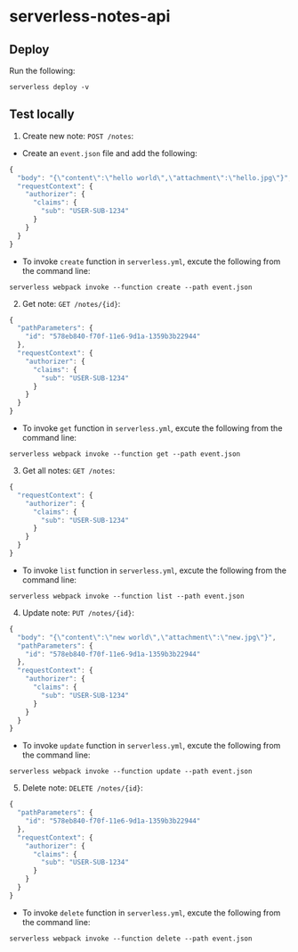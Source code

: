 # serverless-notes-api

## Deploy
Run the following:
```
serverless deploy -v
```
## Test locally
1) Create new note: `POST /notes`:
- Create an `event.json` file and add the following:
```javascript
{
  "body": "{\"content\":\"hello world\",\"attachment\":\"hello.jpg\"}",
  "requestContext": {
    "authorizer": {
      "claims": {
        "sub": "USER-SUB-1234"
      }
    }
  }
}
```
- To invoke `create` function in `serverless.yml`, excute the following from the command line:
```
serverless webpack invoke --function create --path event.json
```
2) Get note: `GET /notes/{id}`:
```javascript
{
  "pathParameters": {
    "id": "578eb840-f70f-11e6-9d1a-1359b3b22944"
  },
  "requestContext": {
    "authorizer": {
      "claims": {
        "sub": "USER-SUB-1234"
      }
    }
  }
}
```
- To invoke `get` function in `serverless.yml`, excute the following from the command line:
```
serverless webpack invoke --function get --path event.json
```
3) Get all notes: `GET /notes`:
```javascript
{
  "requestContext": {
    "authorizer": {
      "claims": {
        "sub": "USER-SUB-1234"
      }
    }
  }
}
```
- To invoke `list` function in `serverless.yml`, excute the following from the command line:
```
serverless webpack invoke --function list --path event.json
```
4) Update note: `PUT /notes/{id}`:
```javascript
{
  "body": "{\"content\":\"new world\",\"attachment\":\"new.jpg\"}",
  "pathParameters": {
    "id": "578eb840-f70f-11e6-9d1a-1359b3b22944"
  },
  "requestContext": {
    "authorizer": {
      "claims": {
        "sub": "USER-SUB-1234"
      }
    }
  }
}
```
- To invoke `update` function in `serverless.yml`, excute the following from the command line:
```
serverless webpack invoke --function update --path event.json
```
5) Delete note: `DELETE /notes/{id}`:
```javascript
{
  "pathParameters": {
    "id": "578eb840-f70f-11e6-9d1a-1359b3b22944"
  },
  "requestContext": {
    "authorizer": {
      "claims": {
        "sub": "USER-SUB-1234"
      }
    }
  }
}
```
- To invoke `delete` function in `serverless.yml`, excute the following from the command line:
```
serverless webpack invoke --function delete --path event.json
```
